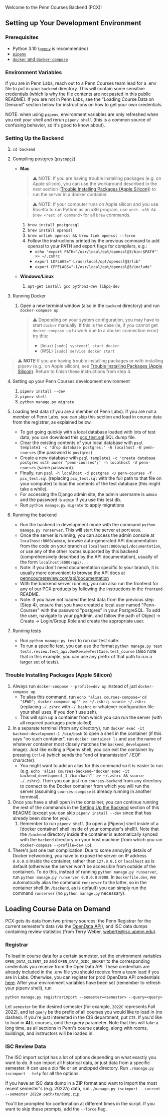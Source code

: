 Welcome to the Penn Courses Backend (PCX)!

## Setting up Your Development Environment

### Prerequisites

-   Python 3.10 ([`pyenv`](https://github.com/pyenv/pyenv) is recommended)
-   [`pipenv`](https://pipenv.pypa.io/en/latest/)
-   [`docker` and `docker-compose`](https://docs.docker.com/get-docker/)

### Environment Variables

If you are in Penn Labs, reach out to a Penn Courses team lead for a .env file to
put in your `backend` directory. This will contain some sensitive credentials (which is why the file contents are not
pasted in this public README). If you are not in Penn Labs, see the "Loading Course Data on Demand" section below for instructions on how to get your own credentials.

NOTE: when using `pipenv`, environment variables are only refreshed when you exit your shell and rerun `pipenv shell` (this is a common source of confusing behavior, so it's good to know about).

### Setting Up the Backend
1. `cd backend`
2. Compiling postgres (`psycopg2`)
    - **Mac**
        > :warning: NOTE: If you are having trouble installing packages (e.g. on Apple silicon), you can use the workaround described in the next section ([Trouble Installing Packages (Apple Silicon)](#trouble-installing-packages-apple-silicon)) to run the server in a docker container. 

        > :warning: NOTE: If your computer runs on Apple silicon and you use Rosetta to run Python as an x86 program, use `arch -x86_64 brew <rest of command>` for all `brew` commands.
        1. `brew install postgresql`
        2. `brew install openssl`
        3. `brew unlink openssl && brew link openssl --force`
        4. Follow the instructions printed by the previous command to add openssl to your PATH and export flags for compilers, e.g.:
            - `echo 'export PATH="/usr/local/opt/openssl@3/bin:$PATH"' >> ~/.zshrc`
            - `export LDFLAGS="-L/usr/local/opt/openssl@3/lib"`
            - `export CPPFLAGS="-I/usr/local/opt/openssl@3/include"`
    - **Windows/Linux**
        1. `apt-get install gcc python3-dev libpq-dev`

3. Running Docker
    1. Open a new terminal window (also in the `backend` directory) and run `docker-compose up` 
        > :warning: Depending on your system configuration, you may have to start `docker` manually. If this is the case (ie, if you cannot get `docker-compose up` to work due to a docker connection error) try this:
        >    - (linux) `[sudo] systemctl start docker`
        >    - (WSL) `[sudo] service docker start`

> ⚠️ **NOTE** If you are having trouble installing packages or with installing pipenv (e.g., on Apple silicon), see [Trouble Installing Packages (Apple Silicon)](#trouble-installing-packages-apple-silicon). Return to finish these instructions from step 4.

4. Setting up your Penn Courses development environment
    1. `pipenv install --dev`
    2. `pipenv shell`
    3. `python manage.py migrate`

5. Loading test data (if you are a member of Penn Labs). If you are not a member of Penn Labs, you can skip this section and load in course data from the registrar, as explained below.

    - To get going quickly with a local database loaded with lots of test data,
      you can download this [pcx_test.sql](https://penn-labs.slack.com/files/U02FND52FLJ/F048M2YQBQV/pcx_test.sql)
      SQL dump file.
    - Clear the existing contents of your local database with `psql template1 -c 'drop database postgres;' -h localhost -U penn-courses` (the password is `postgres`)
    - Create a new database with `psql template1 -c 'create database postgres with owner "penn-courses";' -h localhost -U penn-courses` (same password).
    - Finally, run `psql -h localhost -d postgres -U penn-courses -f pcx_test.sql` (replacing `pcx_test.sql` with the full path to that file on your computer) to load
      the contents of the test database (this might take a while).
    - For accessing the Django admin site, the admin username is `admin` and the password is `admin` if you use this test db.
    - Run `python manage.py migrate` to apply migrations

6. Running the backend

    - Run the backend in development mode with the command `python manage.py runserver`. This will start the server at port `8000`.
    - Once the server is running, you can access the admin console at `localhost:8000/admin`, browse auto-generated API documentation from the code on your branch at `localhost:8000/api/documentation`, or use any of the other routes supported by this backend (comprehensively described by the API documentation), usually of the form `localhost:8000/api/...`
    - Note: if you don't need documentation specific to your branch, it is usually more convenient to browse the API docs at [penncoursereview.com/api/documentation](https://penncoursereview.com/api/documentation)
    - With the backend server running, you can also run the frontend for any of our PCX products by following the instructions in the `frontend` README.
    - Note: If you have not loaded the test data from the previous step (Step 4), ensure that you have created a local user named "Penn-Courses" with the password "postgres" in your PostgreSQL. To add the user, navigate to your pgAdmin, and follow the path of Object -> Create -> Login/Group Role and create the appropriate user.

7. Running tests
    - Run `python manage.py test` to run our test suite.
    - To run a specific test, you can use the format `python manage.py test tests.review.test_api.OneReviewTestCase.test_course` (also note that in this example, you can use any prefix of that path to run a larger set of tests).

### Trouble Installing Packages (Apple Silicon)

1. Always run `docker-compose --profile=dev up` instead of just `docker-compose up`.
    - To alias this command, run `echo "alias courses-compose='cd "$PWD"; docker-compose up'" >> ~/.zshrc; source ~/.zshrc` (replacing `~/.zshrc` with `~/.bashrc` or whatever configuration file your shell uses, if you don't use zsh).
    - This will spin up a container from which you can run the server (with all required packages preinstalled). 
3. In a separate terminal (from any directory), run `docker exec -it backend-development-1 /bin/bash` to open a shell in the container (if this says "no such container", run `docker container ls` and use the name of whatever container most closely matches the `backend_development` image). Just like exiting a Pipenv shell, you can exit the container by pressing `Ctrl+D` (which sends the "end of transmission" / EOF character). 
    - You might want to add an alias for this command so it is easier to run (e.g. `echo 'alias courses-backend="docker exec -it backend_development_1 /bin/bash"' >> ~/.zshrc && source ~/.zshrc`). Then you can just run `courses-backend` from any directory to connect to the Docker container from which you will run the server (assuming `courses-compose` is already running in another terminal).
4. Once you have a shell open in the container, you can continue running the rest of the commands in the [Setting Up the Backend](#setting-up-the-backend) section of this README (except you can skip `pipenv install --dev` since that has already been done for you). 
    1. Remember to run `pipenv shell` (to open a [Pipenv] shell inside of a [docker container] shell inside of your computer's shell!). Note that the `/backend` directory inside the container is automatically synced with the `backend` directory on your host machine (from which you ran `docker-compose --profile=dev up`). 
5. There's just one last complication. Due to some annoying details of Docker networking, you have to expose the server on IP address `0.0.0.0` inside the container, rather than `127.0.0.1` or `localhost` as is default (otherwise the server won't be accessible from outside of the container). To do this, instead of running `python manage.py runserver`, run `python manage.py runserver 0.0.0.0:8000`. In `Dockerfile.dev`, we automatically alias the command `runserver` to the latter, so in the container shell (in `/backend`, as is default) you can simply run the command `runserver` (no `python manage.py` necessary).

## Loading Course Data on Demand

PCX gets its data from two primary sources: the Penn Registrar for the
current semester's data (via the [OpenData API](https://app.swaggerhub.com/apis-docs/UPennISC/open-data/prod)),
and ISC data dumps containing review statistics (from Terry Weber, [weberte@isc.upenn.edu](mailto:weberte@isc.upenn.edu)).

### Registrar

To load in course data for a certain semester, set the environment variables
`OPEN_DATA_CLIENT_ID` and `OPEN_DATA_OIDC_SECRET` to the corresponding credentials you
receive from the OpenData API. These credentials are already included in the .env file you should receive from a team lead if you are in Labs. Otherwise, you can register for prod OpenData API credentials [here](https://hosted.apps.upenn.edu/PennOpenshiftCommandCenter_UI/PublicRestAccounts.aspx).
After your environment variables have been set (remember to refresh your pipenv shell), run

`python manage.py registrarimport --semester=<semester> --query=<query>`

Let `semester` be the desired semester (for example, `2022C` represents
Fall 2022), and let `query` be the prefix of all courses you would like to
load in (no dashes). If you're just interested in the CIS department, put `CIS`. If
you'd like to load in **ALL** courses, omit the query parameter. Note
that this will take a long time, as all sections in Penn's course catalog,
along with rooms, buildings, and instructors will be loaded in.

### ISC Review Data

The ISC import script has a lot of options depending on what exactly you want to do.
It can import all historical data, or just data from a specific semester. It can use
a zip file or an unzipped directory. Run `./manage.py iscimport --help` for all the
options.

If you have an ISC data dump in a ZIP format and want to import the most recent semester's (e.g. 2022A)
data, run `./manage.py iscimport --current --semester 2022A path/to/dump.zip`.

You'll be prompted for confirmation at different times in the script. If you want to skip these
prompts, add the `--force` flag.

